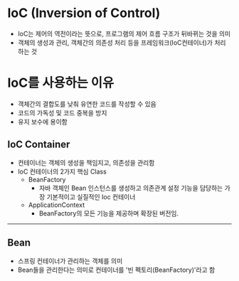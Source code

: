 # IoC (Inversion of Control)

- IoC는 제어의 역전이라는 뜻으로, 프로그램의 제어 흐름 구조가 뒤바뀌는 것을 의미
- 객체의 생성과 관리, 객체간의 의존성 처리 등을 프레임워크(IoC컨테이너)가 처리하는 것

# IoC를 사용하는 이유

- 객체간의 결합도를 낮춰 유연한 코드를 작성할 수 있음
- 코드의 가독성 및 코드 중복을 방지
- 유지 보수에 용이함


##  IoC Container

- 컨테이너는 객체의 생성을 책임지고, 의존성을 관리함
- IoC 컨테이너의 2가지 핵심 Class
  - BeanFactory
    - 자바 객체인 Bean 인스턴스를 생성하고 의존관계 설정 기능을 담당하는 가장 기본적이고 실질적인 Ioc 컨테이너
  - ApplicationContext
    - BeanFactory의 모든 기능을 제공하며 확장된 버전임. 

---
## Bean

- 스프링 컨테이너가 관리하는 객체를 의미
- Bean들을 관리한다는 의미로 컨테이너를 '빈 펙토리(BeanFactory)'라고 함